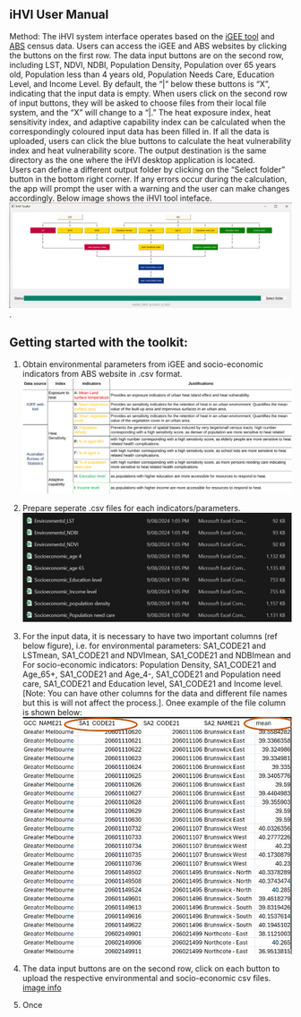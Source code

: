 ## iHVI User Manual
Method: 
The iHVI system interface operates based on the [iGEE tool](http://www.gisonmeta.com) and [ABS](https://www.abs.gov.au/census) census data. Users can access the iGEE and ABS websites by clicking the buttons on the first row. 
The data input buttons are on the second row, including LST, NDVI, NDBI, Population Density, Population over 65 years old, Population less than 4 years old, Population Needs Care, Education Level, and Income Level. By default, the “|” below these buttons is “X”, indicating that the input data is empty. When users click on the second row of input buttons, they will be asked to choose files from their local file system, and the “X” will change to a “|.” The heat exposure index, heat sensitivity index, and adaptive capability index can be calculated when the correspondingly coloured input data has been filled in. If all the data is uploaded, users can click the blue buttons to calculate the heat vulnerability index and heat vulnerability score. The output destination is the same directory as the one where the iHVI desktop application is located. Users can define a different output folder by clicking on the “Select folder” button in the bottom right corner. If any errors occur during the calculation, the app will prompt the user with a warning and the user can make changes accordingly. Below image shows the iHVI tool inteface.  ![image info](GUI.png). 


## Getting started with the toolkit: 

1. Obtain environmental parameters from iGEE and socio-economic indicators from ABS website in .csv format.
 ![image info](Indicators.png)

2. Prepare seperate .csv files for each indicators/parameters.
 ![image info](Data_indicator_CSV.png)

3. For the input data, it is necessary to have two important columns (ref below figure), i.e. for environmental parameters: SA1_CODE21 and LSTmean, SA1_CODE21 and NDVImean, SA1_CODE21 and NDBImean and For socio-economic indicators: Population Density, SA1_CODE21 and Age_65+, SA1_CODE21 and Age_4-, SA1_CODE21 and Population need care, SA1_CODE21 and Education level, SA1_CODE21 and Income level. [Note: You can have other columns for the data and different file names but this is will not affect the process.]. Onee example of the file column is shown below:  ![image info](Column_name.png)

 

5. The data input buttons are on the second row, click on each button to upload the respective environmental and socio-economic csv files. [image info]()

6. Once 

